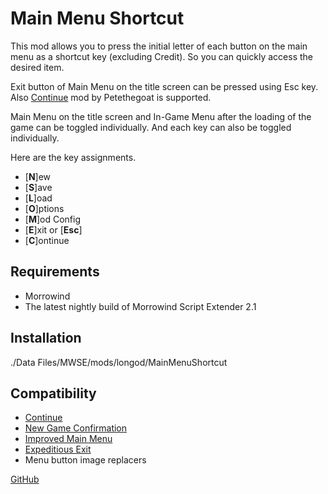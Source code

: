 # Main Menu Shortcut
This mod allows you to press the initial letter of each button on the main menu as a shortcut key (excluding Credit).
So you can quickly access the desired item.

Exit button of Main Menu on the title screen can be pressed using Esc key.
Also [Continue](https://www.nexusmods.com/morrowind/mods/45952) mod by Petethegoat is supported.

Main Menu on the title screen and In-Game Menu after the loading of the game can be toggled individually.
And each key can also be toggled individually.

Here are the key assignments.
- [**N**]ew
- [**S**]ave
- [**L**]oad
- [**O**]ptions
- [**M**]od Config
- [**E**]xit or [**Esc**]
- [**C**]ontinue

## Requirements
- Morrowind
- The latest nightly build of Morrowind Script Extender 2.1

## Installation
./Data Files/MWSE/mods/longod/MainMenuShortcut

## Compatibility
- [Continue](https://www.nexusmods.com/morrowind/mods/45952)
- [New Game Confirmation](https://www.nexusmods.com/morrowind/mods/47693)
- [Improved Main Menu](https://www.nexusmods.com/morrowind/mods/50856)
- [Expeditious Exit](https://www.nexusmods.com/morrowind/mods/45634)
- Menu button image replacers

[GitHub](https://github.com/longod/MainMenuShortcut)
